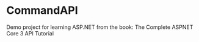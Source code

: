 # CommandAPI
Demo project for learning ASP.NET from the book: The Complete ASPNET Core 3 API Tutorial
